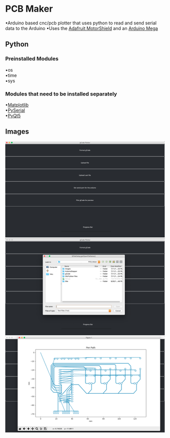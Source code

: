 # PCB Maker
•Arduino based cnc/pcb plotter that uses python to read and send serial data to the Arduino
•Uses the [Adafruit MotorShield](https://learn.adafruit.com/adafruit-motor-shield-v2-for-arduino) and an [Arduino Mega](https://store.arduino.cc/usa/mega-2560-r3)


## Python

### Preinstalled Modules
•os<br/>
•time<br/>
•sys<br/>

### Modules that need to be installed separately
•[Matplotlib](https://pypi.org/project/matplotlib/)<br/>
•[PySerial](https://pypi.org/project/pyserial/)<br/>
•[PyQt5](https://pypi.org/project/PyQt5/)<br/>

## Images 
![Main GUI](https://github.com/Pedro4064/PCB_Maker/blob/master/Images/Main.png?raw=true)
![File Picker](https://github.com/Pedro4064/PCB_Maker/blob/master/Images/FilePicker.png?raw=true)
![Matplotlib gCode Plot](https://github.com/Pedro4064/PCB_Maker/blob/master/Images/PenPath.png?raw=true)

